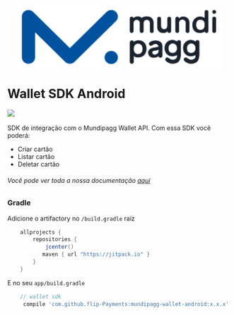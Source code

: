 
<center><img src="/art/mundilogo.png"></center>

# Wallet SDK Android
[![](https://jitpack.io/v/Flip-Payments/mundipagg-wallet-android.svg)](https://jitpack.io/#Flip-Payments/mundipagg-wallet-android)

SDK de integração com o Mundipagg Wallet API.
Com essa SDK você poderá:

* Criar cartão
* Listar cartão
* Deletar cartão

###### Você pode ver toda a nossa documentação [aqui](https://github.com/mundipagg/mundipagg-wallet-android/wiki/Getting-Started)

### Gradle

Adicione o artifactory no `/build.gradle` raíz

```gradle
    allprojects {
        repositories {
            jcenter()
           maven { url "https://jitpack.io" }
        }
    }
```

E no seu `app/build.gradle`
```gradle
    // wallet sdk
     compile 'com.github.flip-Payments:mundipagg-wallet-android:x.x.x'
```

